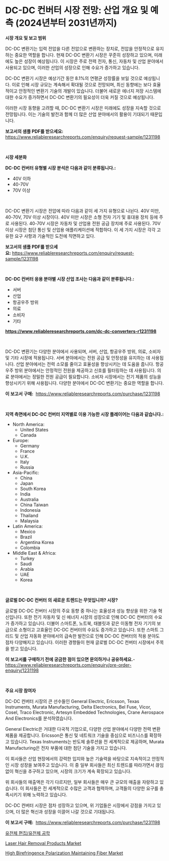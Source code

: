 <p><h1>DC-DC 컨버터 시장 전망: 산업 개요 및 예측 (2024년부터 2031년까지)</h1></p><p><strong>시장 개요 및 보고 범위</strong></p>
<p><p>DC-DC 변환기는 입력 전압을 다른 전압으로 변환하는 장치로, 전압을 안정적으로 유지하는 중요한 역할을 합니다. 현재 DC-DC 변환기 시장은 꾸준히 성장하고 있으며, 미래에도 높은 성장이 예상됩니다. 이 시장은 주로 전력 전자, 통신, 자동차 및 산업 분야에서 사용되고 있으며, 이러한 산업의 성장으로 인해 수요가 증가하고 있습니다.</p><p>DC-DC 변환기 시장은 예상기간 동안 8.1%의 연평균 성장률을 보일 것으로 예상됩니다. 이로 인해 시장 규모는 계속해서 확대될 것으로 전망되며, 최신 동향에는 보다 효율적이고 안정적인 변환기 기술의 개발이 있습니다. 더불어 새로운 에너지 저장 시스템에 대한 수요가 증가하면서 DC-DC 변환기의 필요성이 더욱 커질 것으로 예상됩니다.</p><p>이러한 시장 동향을 고려할 때, DC-DC 변환기 시장은 미래에도 성장을 지속할 것으로 전망됩니다. 이는 기술의 발전과 함께 더 많은 산업 분야에서의 활용이 기대되기 때문입니다.</p></p>
<p><strong>보고서의 샘플 PDF를 받으세요:</strong> <a href="https://www.reliableresearchreports.com/enquiry/request-sample/1231198">https://www.reliableresearchreports.com/enquiry/request-sample/1231198</a></p>
<p>&nbsp;</p>
<p><strong>시장 세분화</strong></p>
<p><strong>DC-DC 컨버터 유형별 시장 분석은 다음과 같이 분류됩니다.:</strong></p>
<p><ul><li>40V 이하</li><li>40-70V</li><li>70V 이상</li></ul></p>
<p>&nbsp;</p>
<p><p>DC-DC 변환기 시장은 전압에 따라 다음과 같이 세 가지 유형으로 나뉜다. 40V 미만, 40-70V, 70V 이상 시장이다. 40V 미만 시장은 소형 전자 기기 및 휴대용 장치 등에 주로 사용된다. 40-70V 시장은 자동차 및 산업용 전원 공급 장치에 주로 사용된다. 70V 이상 시장은 첨단 통신 및 산업용 애플리케이션에 적합하다. 이 세 가지 시장은 각각 고유한 요구 사항과 기술적인 도전에 직면하고 있다.</p></p>
<p><strong>보고서의 샘플 PDF를 받으세요:</strong>&nbsp;<a href="https://www.reliableresearchreports.com/enquiry/request-sample/1231198">https://www.reliableresearchreports.com/enquiry/request-sample/1231198</a></p>
<p>&nbsp;</p>
<p><strong> DC-DC 컨버터 응용 분야별 시장 산업 조사는 다음과 같이 분류됩니다.:</strong></p>
<p><ul><li>서버</li><li>산업</li><li>항공우주 방위</li><li>의료</li><li>소비자</li><li>기타</li></ul></p>
<p><strong><a href="https://www.reliableresearchreports.com/dc-dc-converters-r1231198">https://www.reliableresearchreports.com/dc-dc-converters-r1231198</a></strong></p>
<p>&nbsp;</p>
<p><p>DC-DC 변환기는 다양한 분야에서 사용되며, 서버, 산업, 항공우주 방위, 의료, 소비자 및 기타 시장에 적용됩니다. 서버 분야에서는 전원 공급 및 안정성을 유지하는 데 사용됩니다. 산업 분야에서는 전력 소모를 줄이고 효율성을 향상시키는 데 도움을 줍니다. 항공우주 방위 분야에서는 안정적인 전원을 제공하고 신호를 필터링하는 데 사용됩니다. 의료 분야에서는 정밀한 전원 공급이 필요합니다. 소비자 시장에서는 전기 제품의 성능을 향상시키기 위해 사용됩니다. 다양한 분야에서 DC-DC 변환기는 중요한 역할을 합니다.</p></p>
<p><strong>이 보고서 구매:</strong>&nbsp; <a href="https://www.reliableresearchreports.com/purchase/1231198">https://www.reliableresearchreports.com/purchase/1231198</a></p>
<p>&nbsp;</p>
<p><strong>지역 측면에서 DC-DC 컨버터 지역별로 이용 가능한 시장 플레이어는 다음과 같습니다.:</strong></p>
<p><ul>
    <li>
        North America:
        <ul>
            <li>United States</li>
            <li>Canada</li>
        </ul>
    </li>
    <li>
        Europe:
        <ul>
            <li>Germany</li>
            <li>France</li>
            <li>U.K.</li>
            <li>Italy</li>
            <li>Russia</li>
        </ul>
    </li>
    <li>
        Asia-Pacific:
        <ul>
            <li>China</li>
            <li>Japan</li>
            <li>South Korea</li>
            <li>India</li>
            <li>Australia</li>
            <li>China Taiwan</li>
            <li>Indonesia</li>
            <li>Thailand</li>
            <li>Malaysia</li>
        </ul>
    </li>
    <li>
        Latin America:
        <ul>
            <li>Mexico</li>
            <li>Brazil</li>
            <li>Argentina Korea</li>
            <li>Colombia</li>
        </ul>
    </li>
    <li>
        Middle East & Africa:
        <ul>
            <li>Turkey</li>
            <li>Saudi</li>
            <li>Arabia</li>
            <li>UAE</li>
            <li>Korea</li>
        </ul>
    </li>
    </ul></p>
<p>&nbsp;</p>
<p><strong>글로벌 DC-DC 컨버터 의 새로운 트렌드는 무엇입니까? 시장?</strong></p>
<p><p>글로벌 DC-DC 컨버터 시장의 주요 동향 중 하나는 효율성과 성능 향상을 위한 기술 혁신입니다. 또한 전기 자동차 및 신 에너지 시장의 성장으로 인해 DC-DC 컨버터의 수요가 증가하고 있습니다. 더불어 스마트폰, 노트북, 태블릿과 같은 이동형 전자 기기의 보급으로 소형이고 고효율인 DC-DC 컨버터의 수요도 증가하고 있습니다. 또한 스마트 그리드 및 산업 자동화 분야에서의 급속한 발전으로 인해 DC-DC 컨버터의 적용 분야도 점차 다양해지고 있습니다. 이러한 경향들이 현재 글로벌 DC-DC 컨버터 시장에서 주목을 받고 있습니다.</p></p>
<p><strong>이 보고서를 구매하기 전에 궁금한 점이 있으면 문의하거나 공유하세요.</strong>- <a href="https://www.reliableresearchreports.com/enquiry/pre-order-enquiry/1231198">https://www.reliableresearchreports.com/enquiry/pre-order-enquiry/1231198</a></p>
<p>&nbsp;</p>
<p><strong>주요 시장 참여자</strong></p>
<p><p>DC-DC 컨버터 시장의 큰 선수들인 General Electric, Ericsson, Texas Instruments, Murata Manufacturing, Delta Electronics, Bel Fuse, Vicor, Cosel, Traco Electronic, Artesyn Embedded Technologies, Crane Aerospace And Electronics를 분석하였습니다. </p><p>General Electric은 거대한 다국적 기업으로, 다양한 산업 분야에서 다양한 전력 변환 제품을 제공합니다. Ericsson은 통신 및 네트워크 기술을 중심으로 비즈니스를 확장하고 있습니다. Texas Instruments는 반도체 솔루션을 전 세계적으로 제공하며, Murata Manufacturing은 전자 부품에 대한 첨단 기술을 가지고 있습니다.</p><p>이 회사들은 산업 현장에서의 강력한 입지와 높은 기술력을 바탕으로 지속적이고 안정적인 시장 성장을 보여주고 있습니다. 이 중 일부 회사들은 최신 트렌드를 따라가면서 끊임없이 혁신을 추구하고 있으며, 시장의 크기가 계속 확장되고 있습니다.</p><p>위 회사들의 매출액은 각기 다르지만, 일부 회사들은 매우 큰 규모의 매출을 자랑하고 있습니다. 이 회사들은 전 세계적으로 수많은 고객과 협력하며, 고객들의 다양한 요구를 충족시키기 위해 노력하고 있습니다.</p><p>DC-DC 컨버터 시장은 점차 성장하고 있으며, 위 기업들은 시장에서 강점을 가지고 있으며, 더 많은 혁신과 성장을 이끌어 나갈 것으로 기대됩니다.</p></p>
<p><strong>이 보고서 구매:</strong>&nbsp;&nbsp;<a href="https://www.reliableresearchreports.com/purchase/1231198">https://www.reliableresearchreports.com/purchase/1231198</a></p>
<p><p><a href="https://github.com/darrellockm3ytan895656/Market-Research-Report-List-1/blob/main/373252222168.md">유전체 편집/유전체 공학</a></p><p><a href="https://github.com/Sinjinluong3e0awx2m195k76/Market-Research-Report-List-2/blob/main/laser-hair-removal-products-market.md">Laser Hair Removal Products Market</a></p><p><a href="https://medium.com/@akshatreportprime/high-birefringence-polarization-maintaining-fiber-market-furnishes-information-on-market-share-59eee703f557">High Birefringence Polarization Maintaining Fiber Market</a></p></p>